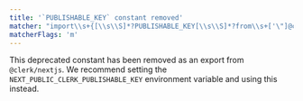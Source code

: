 ```yaml
---
title: '`PUBLISHABLE_KEY` constant removed'
matcher: "import\\s+{[\\s\\S]*?PUBLISHABLE_KEY[\\s\\S]*?from\\s+['\"]@clerk\\/nextjs[\\s\\S]*?['\"]"
matcherFlags: 'm'
---
```


This deprecated constant has been removed as an export from `@clerk/nextjs`. We recommend setting the `NEXT_PUBLIC_CLERK_PUBLISHABLE_KEY` environment variable and using this instead.
